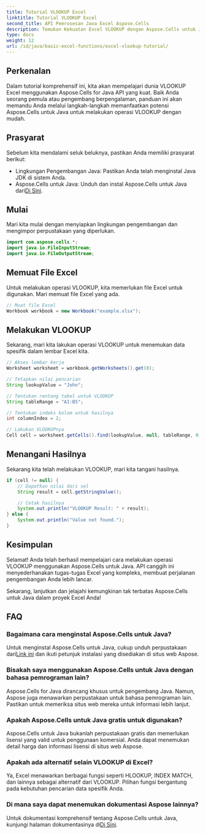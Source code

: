 ```yaml
---
title: Tutorial VLOOKUP Excel
linktitle: Tutorial VLOOKUP Excel
second_title: API Pemrosesan Java Excel Aspose.Cells
description: Temukan Kekuatan Excel VLOOKUP dengan Aspose.Cells untuk Java - Panduan Utama Anda untuk Pengambilan Data yang Mudah.
type: docs
weight: 12
url: /id/java/basic-excel-functions/excel-vlookup-tutorial/
---
```


## Perkenalan

Dalam tutorial komprehensif ini, kita akan mempelajari dunia VLOOKUP Excel menggunakan Aspose.Cells for Java API yang kuat. Baik Anda seorang pemula atau pengembang berpengalaman, panduan ini akan memandu Anda melalui langkah-langkah memanfaatkan potensi Aspose.Cells untuk Java untuk melakukan operasi VLOOKUP dengan mudah.

## Prasyarat

Sebelum kita mendalami seluk beluknya, pastikan Anda memiliki prasyarat berikut:

- Lingkungan Pengembangan Java: Pastikan Anda telah menginstal Java JDK di sistem Anda.
-  Aspose.Cells untuk Java: Unduh dan instal Aspose.Cells untuk Java dari[Di Sini](https://releases.aspose.com/cells/java/).

## Mulai

Mari kita mulai dengan menyiapkan lingkungan pengembangan dan mengimpor perpustakaan yang diperlukan.

```java
import com.aspose.cells.*;
import java.io.FileInputStream;
import java.io.FileOutputStream;
```

## Memuat File Excel

Untuk melakukan operasi VLOOKUP, kita memerlukan file Excel untuk digunakan. Mari memuat file Excel yang ada.

```java
// Muat file Excel
Workbook workbook = new Workbook("example.xlsx");
```

## Melakukan VLOOKUP

Sekarang, mari kita lakukan operasi VLOOKUP untuk menemukan data spesifik dalam lembar Excel kita.

```java
// Akses lembar kerja
Worksheet worksheet = workbook.getWorksheets().get(0);

// Tetapkan nilai pencarian
String lookupValue = "John";

// Tentukan rentang tabel untuk VLOOKUP
String tableRange = "A1:B5";

// Tentukan indeks kolom untuk hasilnya
int columnIndex = 2;

// Lakukan VLOOKUPnya
Cell cell = worksheet.getCells().find(lookupValue, null, tableRange, 0, columnIndex);
```

## Menangani Hasilnya

Sekarang kita telah melakukan VLOOKUP, mari kita tangani hasilnya.

```java
if (cell != null) {
    // Dapatkan nilai dari sel
    String result = cell.getStringValue();

    // Cetak hasilnya
    System.out.println("VLOOKUP Result: " + result);
} else {
    System.out.println("Value not found.");
}
```

## Kesimpulan

Selamat! Anda telah berhasil mempelajari cara melakukan operasi VLOOKUP menggunakan Aspose.Cells untuk Java. API canggih ini menyederhanakan tugas-tugas Excel yang kompleks, membuat perjalanan pengembangan Anda lebih lancar.

Sekarang, lanjutkan dan jelajahi kemungkinan tak terbatas Aspose.Cells untuk Java dalam proyek Excel Anda!

## FAQ

### Bagaimana cara menginstal Aspose.Cells untuk Java?

 Untuk menginstal Aspose.Cells untuk Java, cukup unduh perpustakaan dari[Link ini](https://releases.aspose.com/cells/java/) dan ikuti petunjuk instalasi yang disediakan di situs web Aspose.

### Bisakah saya menggunakan Aspose.Cells untuk Java dengan bahasa pemrograman lain?

Aspose.Cells for Java dirancang khusus untuk pengembang Java. Namun, Aspose juga menawarkan perpustakaan untuk bahasa pemrograman lain. Pastikan untuk memeriksa situs web mereka untuk informasi lebih lanjut.

### Apakah Aspose.Cells untuk Java gratis untuk digunakan?

Aspose.Cells untuk Java bukanlah perpustakaan gratis dan memerlukan lisensi yang valid untuk penggunaan komersial. Anda dapat menemukan detail harga dan informasi lisensi di situs web Aspose.

### Apakah ada alternatif selain VLOOKUP di Excel?

Ya, Excel menawarkan berbagai fungsi seperti HLOOKUP, INDEX MATCH, dan lainnya sebagai alternatif dari VLOOKUP. Pilihan fungsi bergantung pada kebutuhan pencarian data spesifik Anda.

### Di mana saya dapat menemukan dokumentasi Aspose lainnya?

 Untuk dokumentasi komprehensif tentang Aspose.Cells untuk Java, kunjungi halaman dokumentasinya di[Di Sini](https://reference.aspose.com/cells/java/).